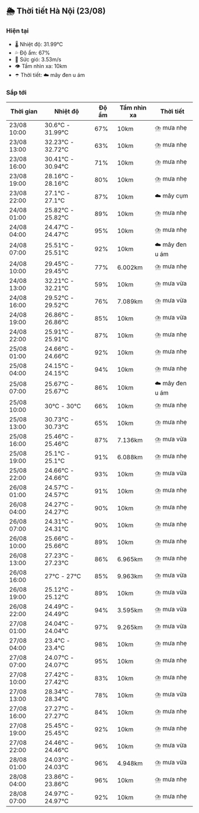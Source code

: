 ## 🌦️ Thời tiết Hà Nội (23/08)

### Hiện tại

- 🌡️ Nhiệt độ: 31.99℃
- 💦 Độ ẩm: 67%
- 💨 Sức gió: 3.53m/s
- 👁️ Tầm nhìn xa: 10km
- ☂️ Thời tiết: ☁️ mây đen u ám

### Sắp tới

| Thời gian | Nhiệt độ | Độ ẩm | Tầm nhìn xa | Thời tiết |
| --- | --- | --- | --- | --- |
| 23/08 10:00 | 30.6℃ - 31.99℃ | 67% | 10km | ⛈️ mưa nhẹ |
| 23/08 13:00 | 32.23℃ - 32.72℃ | 63% | 10km | ⛈️ mưa nhẹ |
| 23/08 16:00 | 30.41℃ - 30.94℃ | 71% | 10km | ⛈️ mưa nhẹ |
| 23/08 19:00 | 28.16℃ - 28.16℃ | 80% | 10km | ⛈️ mưa nhẹ |
| 23/08 22:00 | 27.1℃ - 27.1℃ | 87% | 10km | ☁️ mây cụm |
| 24/08 01:00 | 25.82℃ - 25.82℃ | 89% | 10km | ⛈️ mưa nhẹ |
| 24/08 04:00 | 24.47℃ - 24.47℃ | 95% | 10km | ⛈️ mưa nhẹ |
| 24/08 07:00 | 25.51℃ - 25.51℃ | 92% | 10km | ☁️ mây đen u ám |
| 24/08 10:00 | 29.45℃ - 29.45℃ | 77% | 6.002km | ⛈️ mưa nhẹ |
| 24/08 13:00 | 32.21℃ - 32.21℃ | 59% | 10km | ⛈️ mưa vừa |
| 24/08 16:00 | 29.52℃ - 29.52℃ | 76% | 7.089km | ⛈️ mưa vừa |
| 24/08 19:00 | 26.86℃ - 26.86℃ | 85% | 10km | ⛈️ mưa vừa |
| 24/08 22:00 | 25.91℃ - 25.91℃ | 87% | 10km | ⛈️ mưa nhẹ |
| 25/08 01:00 | 24.66℃ - 24.66℃ | 92% | 10km | ⛈️ mưa nhẹ |
| 25/08 04:00 | 24.15℃ - 24.15℃ | 94% | 10km | ⛈️ mưa nhẹ |
| 25/08 07:00 | 25.67℃ - 25.67℃ | 86% | 10km | ☁️ mây đen u ám |
| 25/08 10:00 | 30℃ - 30℃ | 66% | 10km | ⛈️ mưa nhẹ |
| 25/08 13:00 | 30.73℃ - 30.73℃ | 65% | 10km | ⛈️ mưa nhẹ |
| 25/08 16:00 | 25.46℃ - 25.46℃ | 87% | 7.136km | ⛈️ mưa vừa |
| 25/08 19:00 | 25.1℃ - 25.1℃ | 91% | 6.088km | ⛈️ mưa nhẹ |
| 25/08 22:00 | 24.66℃ - 24.66℃ | 93% | 10km | ⛈️ mưa vừa |
| 26/08 01:00 | 24.57℃ - 24.57℃ | 91% | 10km | ⛈️ mưa nhẹ |
| 26/08 04:00 | 24.27℃ - 24.27℃ | 90% | 10km | ⛈️ mưa nhẹ |
| 26/08 07:00 | 24.31℃ - 24.31℃ | 90% | 10km | ⛈️ mưa nhẹ |
| 26/08 10:00 | 25.66℃ - 25.66℃ | 89% | 10km | ⛈️ mưa nhẹ |
| 26/08 13:00 | 27.23℃ - 27.23℃ | 86% | 6.965km | ⛈️ mưa nhẹ |
| 26/08 16:00 | 27℃ - 27℃ | 85% | 9.963km | ⛈️ mưa vừa |
| 26/08 19:00 | 25.12℃ - 25.12℃ | 89% | 10km | ⛈️ mưa vừa |
| 26/08 22:00 | 24.49℃ - 24.49℃ | 94% | 3.595km | ⛈️ mưa vừa |
| 27/08 01:00 | 24.04℃ - 24.04℃ | 97% | 9.265km | ⛈️ mưa vừa |
| 27/08 04:00 | 23.4℃ - 23.4℃ | 98% | 10km | ⛈️ mưa nhẹ |
| 27/08 07:00 | 24.07℃ - 24.07℃ | 95% | 10km | ⛈️ mưa nhẹ |
| 27/08 10:00 | 27.42℃ - 27.42℃ | 83% | 10km | ⛈️ mưa nhẹ |
| 27/08 13:00 | 28.34℃ - 28.34℃ | 78% | 10km | ⛈️ mưa vừa |
| 27/08 16:00 | 27.27℃ - 27.27℃ | 84% | 10km | ⛈️ mưa nhẹ |
| 27/08 19:00 | 25.45℃ - 25.45℃ | 92% | 10km | ⛈️ mưa nhẹ |
| 27/08 22:00 | 24.46℃ - 24.46℃ | 96% | 10km | ⛈️ mưa vừa |
| 28/08 01:00 | 24.03℃ - 24.03℃ | 96% | 4.948km | ⛈️ mưa vừa |
| 28/08 04:00 | 23.86℃ - 23.86℃ | 96% | 10km | ⛈️ mưa nhẹ |
| 28/08 07:00 | 24.97℃ - 24.97℃ | 92% | 10km | ⛈️ mưa nhẹ |

